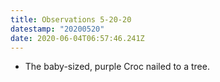 ```yaml
---
title: Observations 5-20-20
datestamp: "20200520"
date: 2020-06-04T06:57:46.241Z
---
```

- The baby-sized, purple Croc nailed to a tree.